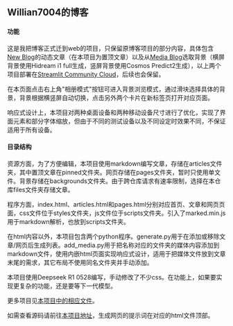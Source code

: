 ## Willian7004的博客

#### 功能

这是我把博客正式迁到web的项目，只保留原博客项目的部分内容，具体包含[New Blog](https://willian7004-new-blog.streamlit.app/)的动态文章（在本项目为置顶文章）以及从[Media Blog](https://willian7004-media-blog.streamlit.app/)选取背景（横屏背景使用Hidream i1 full生成，竖屏背景使用Cosmos Predict2生成），以上两个项目部署在[Streamlit Community Cloud](https://docs.streamlit.io/deploy/streamlit-community-cloud)，后续也会保留。

在本页面点击右上角"相册模式"按钮可进入背景浏览模式，通过滑块选择具体的背景，背景根据横竖屏自动切换，点击另外两个卡片在新标签页打开对应页面。

响应式设计上，本项目对两种桌面设备和两种移动设备尺寸进行了优化，实现了界面元素和部分字体缩放，但由于不同的测试设备以及不同设定时效果不同，不保证适用于所有设备。

#### 目录结构

资源方面，为了方便编辑，本项目使用markdown编写文章，存储在articles文件夹，其中置顶文章在pinned文件夹。网页存储在pages文件夹，暂时只使用单文件。背景存储在backgrounds文件夹。由于跨仓库请求有速率限制，选择在本仓库files文件夹存储文章。

程序方面，index.html、articles.html和pages.html分别对应首页、文章和网页页面，css文件位于styles文件夹，js文件位于scripts文件夹。引入了marked.min.js用于markdown解析，也放到scripts文件夹。

在html内容以外，本项目包含两个python程序。generate.py用于在添加或移除文章/网页后生成列表。add_media.py用于把名称对应的文件夹的媒体内容添加到markdown文件，使用内嵌html页面实现响应式设计，适用于把媒体文件放到文章末尾的需求，其它布局不使用同名文件夹并手动添加。

本项目使用Deepseek R1 0528编写，手动修改了不少css。在功能上，如果要实现更复杂的功能，还是要等下一代模型。

更多项目见[本项目中的相应文件](https://github.com/Willian7004/Willian7004.github.io/blob/main/articles/pinned/%E6%88%91%E7%9A%84%E7%BC%96%E7%A8%8B%E6%8A%80%E6%9C%AF%E6%A0%88.md)。

如需查看源码请前往[本项目地址](https://github.com/Willian7004/Willian7004.github.io)，生成网页的提示词在对应的html文件顶部。
